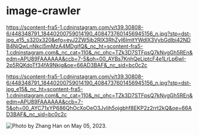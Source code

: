 # image-crawler

https://scontent-fra5-1.cdninstagram.com/v/t39.30808-6/448348791_18440200759014190_4084737601456945156_n.jpg?stp=dst-jpg_e15_s320x320&efg=eyJ2ZW5jb2RlX3RhZyI6ImltYWdlX3VybGdlbi42NDB4NjQwLnNkci5mMzA4MDgifQ&_nc_ht=scontent-fra5-1.cdninstagram.com&_nc_cat=110&_nc_ohc=TZk3D7STFpsQ7kNvgGh5REn&edm=APU89FAAAAAA&ccb=7-5&oh=00_AYBs7KnhQeLiptcF4e1LrLp6wI-2p5RQKdoTf34fA9Nkjg&oe=66AD3BAF&_nc_sid=bc0c2c


https://scontent-fra5-1.cdninstagram.com/v/t39.30808-6/448348791_18440200759014190_4084737601456945156_n.jpg?stp=dst-jpg_e15&_nc_ht=scontent-fra5-1.cdninstagram.com&_nc_cat=110&_nc_ohc=TZk3D7STFpsQ7kNvgGh5REn&edm=APU89FAAAAAA&ccb=7-5&oh=00_AYC71xYP686QhOcXoOeO3Jvlih5ojgbhf8EKP2z2rrt2kQ&oe=66AD3BAF&_nc_sid=bc0c2c




<img alt="Photo by Zhang Han on May 05, 2023." class="x5yr21d xu96u03 x10l6tqk x13vifvy x87ps6o xh8yej3" crossorigin="anonymous" decoding="auto" src="https://scontent-fra3-1.cdninstagram.com/v/t51.29350-15/344795211_2039655566242025_899327448716215023_n.jpg?stp=c0.64.1408.1408a_dst-jpg_e35_s640x640_sh0.08&amp;_nc_ht=scontent-fra3-1.cdninstagram.com&amp;_nc_cat=105&amp;_nc_ohc=oAeOWFuDn4gQ7kNvgFNcjoM&amp;edm=APU89FABAAAA&amp;ccb=7-5&amp;oh=00_AYCXXEfLy8zDnZxNtZ2Cs6mw9K9Y3khf5mKI-gVk-U4_dQ&amp;oe=66AD4E9F&amp;_nc_sid=bc0c2c" sizes="281.8625183105469px" srcset="https://scontent-fra3-1.cdninstagram.com/v/t51.29350-15/344795211_2039655566242025_899327448716215023_n.jpg?stp=c0.64.1408.1408a_dst-jpg_e35_s150x150&amp;efg=eyJ2ZW5jb2RlX3RhZyI6ImltYWdlX3VybGdlbi4xNDA4eDE1Mzcuc2RyLmYyOTM1MCJ9&amp;_nc_ht=scontent-fra3-1.cdninstagram.com&amp;_nc_cat=105&amp;_nc_ohc=oAeOWFuDn4gQ7kNvgFNcjoM&amp;edm=APU89FABAAAA&amp;ccb=7-5&amp;oh=00_AYAwIXqcQZCpzyLP3BNvKTuvBIkEaXNJDIvUNUbQnHEaSA&amp;oe=66AD4E9F&amp;_nc_sid=bc0c2c 150w,https://scontent-fra3-1.cdninstagram.com/v/t51.29350-15/344795211_2039655566242025_899327448716215023_n.jpg?stp=c0.64.1408.1408a_dst-jpg_e35_s240x240&amp;efg=eyJ2ZW5jb2RlX3RhZyI6ImltYWdlX3VybGdlbi4xNDA4eDE1Mzcuc2RyLmYyOTM1MCJ9&amp;_nc_ht=scontent-fra3-1.cdninstagram.com&amp;_nc_cat=105&amp;_nc_ohc=oAeOWFuDn4gQ7kNvgFNcjoM&amp;edm=APU89FABAAAA&amp;ccb=7-5&amp;oh=00_AYB9WOvaVWTp_0vvJvqmv8ud0lmk8kDTWQ4Znm7mMCA22g&amp;oe=66AD4E9F&amp;_nc_sid=bc0c2c 240w,https://scontent-fra3-1.cdninstagram.com/v/t51.29350-15/344795211_2039655566242025_899327448716215023_n.jpg?stp=c0.64.1408.1408a_dst-jpg_e35_s320x320&amp;efg=eyJ2ZW5jb2RlX3RhZyI6ImltYWdlX3VybGdlbi4xNDA4eDE1Mzcuc2RyLmYyOTM1MCJ9&amp;_nc_ht=scontent-fra3-1.cdninstagram.com&amp;_nc_cat=105&amp;_nc_ohc=oAeOWFuDn4gQ7kNvgFNcjoM&amp;edm=APU89FABAAAA&amp;ccb=7-5&amp;oh=00_AYCN32NKbuatwKenWQOdiwbYLb_-tXuDMnin1jhMwKHiyQ&amp;oe=66AD4E9F&amp;_nc_sid=bc0c2c 320w,https://scontent-fra3-1.cdninstagram.com/v/t51.29350-15/344795211_2039655566242025_899327448716215023_n.jpg?stp=c0.64.1408.1408a_dst-jpg_e35_s480x480&amp;efg=eyJ2ZW5jb2RlX3RhZyI6ImltYWdlX3VybGdlbi4xNDA4eDE1Mzcuc2RyLmYyOTM1MCJ9&amp;_nc_ht=scontent-fra3-1.cdninstagram.com&amp;_nc_cat=105&amp;_nc_ohc=oAeOWFuDn4gQ7kNvgFNcjoM&amp;edm=APU89FABAAAA&amp;ccb=7-5&amp;oh=00_AYDi8do-UzQ_S342a80HtnzoOGudUlVKHFv59AUwWWAw0Q&amp;oe=66AD4E9F&amp;_nc_sid=bc0c2c 480w,https://scontent-fra3-1.cdninstagram.com/v/t51.29350-15/344795211_2039655566242025_899327448716215023_n.jpg?stp=c0.64.1408.1408a_dst-jpg_e35_s640x640_sh0.08&amp;efg=eyJ2ZW5jb2RlX3RhZyI6ImltYWdlX3VybGdlbi4xNDA4eDE1Mzcuc2RyLmYyOTM1MCJ9&amp;_nc_ht=scontent-fra3-1.cdninstagram.com&amp;_nc_cat=105&amp;_nc_ohc=oAeOWFuDn4gQ7kNvgFNcjoM&amp;edm=APU89FABAAAA&amp;ccb=7-5&amp;oh=00_AYCXXEfLy8zDnZxNtZ2Cs6mw9K9Y3khf5mKI-gVk-U4_dQ&amp;oe=66AD4E9F&amp;_nc_sid=bc0c2c 640w" style="object-fit: cover;">
